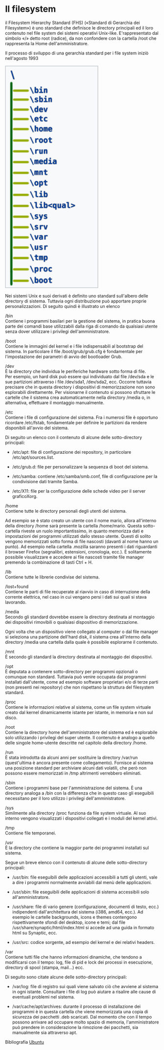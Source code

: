 # Il filesystem

il Filesystem Hierarchy Standard (FHS) («Standard di Gerarchia dei Filesystem») è uno standard che definisce le directory principali ed il loro contenuto nel file system dei sistemi operativi Unix-like. E'rappresentato dal simbolo «/» detto root (radice), da non confondere con la cartella /root che rappresenta la Home dell'amministratore.

Il processo di sviluppo di una gerarchia standard per i file system iniziò nell'agosto 1993 


![FHS](../Images/FHS.PNG)



Nei sistemi Unix e suoi derivati è definito uno standard sull'albero delle directory di sistema. Tuttavia ogni distribuzione può apportare proprie personalizzazioni. Di seguito quindi è illustrato un elenco 


/bin<br>
Contiene i programmi basilari per la gestione del sistema, in pratica buona parte dei comandi base utilizzabili dalla riga di comando da qualsiasi utente senza dover utilizzare i privilegi dell'amministratore.

/boot<br>
Contiene le immagini del kernel e i file indispensabili al bootstrap del sistema. In particolare il file /boot/grub/grub.cfg è fondamentale per l'impostazione dei parametri di avvio del bootloader Grub.

/dev<br>
È la directory che individua le periferiche hardware sotto forma di file.<br>
Per esempio, un hard disk può essere qui individuato dal file /dev/sda e le sue partizioni attraverso i file /dev/sda1, /dev/sda2, ecc. Occorre tuttavia precisare che in questa directory i dispositivi di memorizzazione non sono esplorabili direttamente. Per visionarne il contenuto si possono sfruttare le cartelle che il sistema  crea automaticamente nella directory /media o, in alternativa, effettuare il montaggio manualmente.

/etc<br>
Contiene i file di configurazione del sistema.
Fra i numerosi file è opportuno ricordare /etc/fstab, fondamentale per definire le partizioni da rendere disponibili all'avvio del sistema.

Di seguito un elenco con il contenuto di alcune delle sotto-directory principali:
* /etc/apt: file di configurazione dei repository, in particolare /etc/apt/sources.list.

* /etc/grub.d: file per personalizzare la sequenza di boot del sistema.

* /etc/samba: contiene /etc/samba/smb.conf, file di configurazione per la condivisione dati tramite Samba.

* /etc/X11: file per la configurazione delle schede video per il server graficoXorg.

/home<br>
Contiene tutte le directory personali degli utenti del sistema.

Ad esempio se è stato creato un utente con il nome mario, allora all'interno della directory /home sarà presente la cartella /home/mario. Questa sotto-cartella riveste un ruolo importantissimo, in quanto memorizza dati e impostazioni dei programmi utilizzati dallo stesso utente. Questi di solito vengono memorizzati sotto forma di file nascosti (davanti al nome hanno un punto). Ad esempio nella cartella .mozilla saranno presenti i dati riguardanti il browser Firefox (segnalibri, estensioni, cronologia, ecc.). È solitamente possibile visualizzare e accedere ai file nascosti tramite file manager premendo la combinazione di tasti Ctrl + H.

/lib<br>
Contiene tutte le librerie condivise del sistema.

/lost+found<br>
Contiene le parti di file recuperate al riavvio in caso di interruzione della corrente elettrica, nel caso in cui vengano persi i dati sui quali si stava lavorando.


/media<br>
Secondo gli standard dovrebbe essere la directory destinata al montaggio dei dispositivi rimovibili o qualsiasi dispositivo di memorizzazione.

Ogni volta che un dispositivo viene collegato al computer o dal file manager si seleziona una partizione dell'hard disk, il sistema crea all'interno della directory /media una cartella dalla quale è possibile esplorarne il contenuto.

/mnt<br>
È secondo gli standard la directory destinata al montaggio dei dispositivi. 


/opt<br>
È deputata a contenere sotto-directory per programmi opzionali o comunque non standard.   Tuttavia può venire occupata dai programmi installati dall'utente, come ad esempio software proprietari e/o di terze parti (non presenti nei repository) che non rispettano la struttura del filesystem standard.

/proc<br>
Contiene le informazioni relative al sistema, come un file system virtuale creato dal kernel dinamicamente istante per istante, in memoria e non sul disco.

/root<br>
Contiene la directory home dell'amministratore del sistema ed è esplorabile solo utilizzando i privilegi del super utente. Il contenuto è analogo a quello delle singole home-utente descritte nel capitolo della directory /home.

/run<br>
È stata introdotta da alcuni anni per sostituire la directory /var/run (quest'ultima è ancora presente come collegamento). Fornisce al sistema una posizione standard per archiviare alcuni dati volatili, che però non possono essere memorizzati in /tmp altrimenti verrebbero eliminati.

/sbin<br>
Contiene i programmi base per l'amministrazione del sistema. È una directory analoga a /bin con la differenza che in questo caso gli eseguibili necessitano per il loro utilizzo i privilegi dell'amministratore.

/sys<br>
Similmente alla directory /proc funziona da file system virtuale. Al suo interno vengono visualizzati i dispositivi collegati e i moduli del kernel attivi.

/tmp<br>
Contiene file temporanei.

/usr<br>
È la directory che contiene la maggior parte dei programmi installati sul sistema.

Segue un breve elenco con il contenuto di alcune delle sotto-directory principali:

* /usr/bin: file eseguibili delle applicazioni accessibili a tutti gli utenti, vale a dire i programmi normalmente avviabili dal menù delle applicazioni.

* /usr/sbin: file eseguibili delle applicazioni di sistema accessibili solo all'amministratore.

* /usr/share: file di vario genere (configurazione, documenti di testo, ecc.) indipendenti dall'architettura del sistema (i386, amd64, ecc.). Ad esempio le cartelle backgrounds, icons e themes contengono rispettivamente sfondi del desktop, icone e temi; dal file /usr/share/synaptic/html/index.html si accede ad una guida in formato html su Synaptic, ecc.

* /usr/src: codice sorgente, ad esempio del kernel e dei relativi headers.


/var<br>
Contiene tutti file che hanno informazioni dinamiche, che tendono a modificarsi con il tempo: log, file di pid e lock dei processi in esecuzione, directory di spool (stampa, mail...) ecc.

Di seguito sono citate alcune delle sotto-directory principali:

* /var/log: file di registro sui quali viene salvato ciò che avviene al sistema in ogni istante. Consultare i file di log può aiutare a risalire alle cause di eventuali problemi nel sistema. 

* /var/cache/apt/archives: durante il processo di installazione dei programmi è in questa cartella che viene memorizzata una copia di sicurezza dei pacchetti .deb scaricati. Dal momento che con il tempo possono arrivare ad occupare molto spazio di memoria, l'amministratore può prendere in considerazione la rimozione dei pacchetti, sia manualmente sia attraverso apt.


Bibliografia
[Ubuntu](https://wiki.ubuntu-it.org/AmministrazioneSistema/Filesystem#A.2Fhome)
